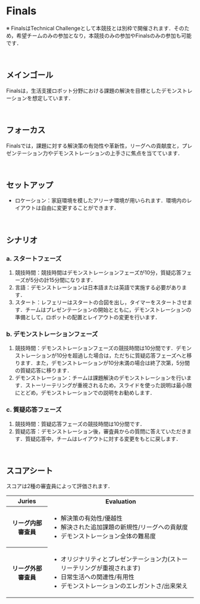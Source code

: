 # Finals

※ FinalsはTechnical Challengeとして本競技とは別枠で開催されます．そのため，希望チームのみの参加となり，本競技のみの参加やFinalsのみの参加も可能です．

<br>

## メインゴール
Finalsは，生活支援ロボット分野における課題の解決を目標としたデモンストレーションを想定しています．

<br>

## フォーカス
Finalsでは，課題に対する解決策の有効性や革新性，リーグへの貢献度と，プレゼンテーション力やデモンストレーションの上手さに焦点を当てています．

<br>

## セットアップ
- ロケーション：家庭環境を模したアリーナ環境が用いられます．環境内のレイアウトは自由に変更することができます．

<br>

## シナリオ
### a. スタートフェーズ
1. 競技時間：競技時間はデモンストレーションフェーズが10分，質疑応答フェーズが5分の計15分間になります．
2. 言語：デモンストレーションは日本語または英語で実施する必要があります．
3. スタート：レフェリーはスタートの合図を出し，タイマーをスタートさせます．チームはプレゼンテーションの開始とともに，デモンストレーションの準備として，ロボットの配置とレイアウトの変更を行います．

### b. デモンストレーションフェーズ
1. 競技時間：デモンストレーションフェーズの競技時間は10分間です．デモンストレーションが10分を超過した場合は，ただちに質疑応答フェーズへと移ります．また，デモンストレーションが10分未満の場合は終了次第，5分間の質疑応答に移ります．
2. デモンストレーション：チームは課題解決のデモンストレーションを行います．ストーリーテリングが重視されるため，スライドを使った説明は最小限にとどめ，デモンストレーションでの説明をお勧めします．

### c. 質疑応答フェーズ
1. 競技時間：質疑応答フェーズの競技時間は10分間です．
2. 質疑応答：デモンストレーション後，審査員からの質問に答えていただきます．質疑応答中，チームはレイアウトに対する変更をもとに戻します．

<br>
   
## スコアシート
スコアは2種の審査員によって評価されます．
<table>
  <tr>
    <th> <b>Juries</b> </th>
    <th> <b>Evaluation</b> </th>
  </tr>
  <tr>
    <th> リーグ内部審査員 </th>
    <td>
      <ul>
        <li> 解決策の有効性/優越性 </li>
        <li> 解決された追加課題の新規性/リーグへの貢献度 </li>
        <li> デモンストレーション全体の難易度 </li>
      </ul> 
    </td>
  </tr>
  <tr>
    <th> リーグ外部審査員 </th>
    <td>
      <ul>
        <li> オリジナリティとプレゼンテーション力(ストーリーテリングが重視されます) </li>
        <li> 日常生活への関連性/有用性 </li>
        <li> デモンストレーションのエレガントさ/出来栄え </li>
      </ul> 
    </td>
  </tr>
</table>


<!--
## 運営のやること
- 準備(競技の数日～数週間前)
  - 
  - 
- アナウンス(競技の30分前から)
  - 
  - 
--!>
